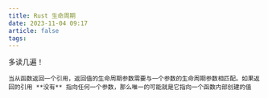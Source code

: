 ```yaml
---
title: Rust 生命周期
date: 2023-11-04 09:17
article: false
tags: 
---
```


多读几遍！
```ad-note
当从函数返回一个引用，返回值的生命周期参数需要与一个参数的生命周期参数相匹配。如果返回的引用 **没有** 指向任何一个参数，那么唯一的可能就是它指向一个函数内部创建的值
```
